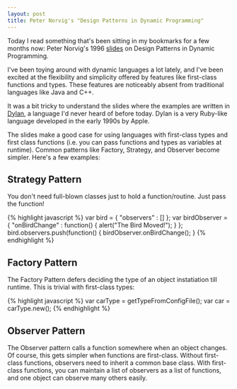 ```yaml
---
layout: post
title: Peter Norvig's "Design Patterns in Dynamic Programming"
---
```


Today I read something that's been sitting in my bookmarks for a few months now: Peter Norvig's 1996 [slides](http://norvig.com/design-patterns/) on Design Patterns in Dynamic Programming.

I've been toying around with dynamic languages a lot lately, and I've been excited at the flexibility and simplicity offered by features like first-class functions and types. These features are noticeably absent from traditional languages like Java and C++.

It was a bit tricky to understand the slides where the examples are written in <a href="http://en.wikipedia.org/wiki/Dylan_(programming_language)">Dylan</a>, a language I'd never heard of before today. Dylan is a very Ruby-like language developed in the early 1990s by Apple.

The slides make a good case for using languages with first-class types and first class functions (i.e. you can pass functions and types as variables at runtime). Common patterns like Factory, Strategy, and Observer become simpler. Here's a few examples:

## Strategy Pattern
You don't need full-blown classes just to hold a function/routine. Just pass the function!

{% highlight javascript %}
var bird = { "observers" : [] };
var birdObserver = { "onBirdChange" : function() { alert("The Bird Moved!"); } };
bird.observers.push(function() { birdObserver.onBirdChange(); }
{% endhighlight %}

## Factory Pattern
The Factory Pattern defers deciding the type of an object instatiation till runtime. This is trivial with first-class types:

{% highlight javascript %}
var carType = getTypeFromConfigFile();
var car = carType.new();
{% endhighlight %}

## Observer Pattern
The Observer pattern calls a function somewhere when an object changes. Of course, this gets simpler when functions are first-class. Without first-class functions, observers need to inherit a common base class. With first-class functions, you can maintain a list of observers as a list of functions, and one object can observe many others easily.
